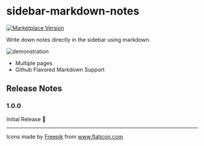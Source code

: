 # sidebar-markdown-notes

[![Marketplace Version](https://vsmarketplacebadge.apphb.com/version/assisrMatheus.sidebar-markdown-notes.svg 'Current Release')](https://marketplace.visualstudio.com/items?itemName=assisrMatheus.sidebar-markdown-notes)

Write down notes directly in the sidebar using markdown.

![demonstration](https://i.imgur.com/O5Tepg8.gif)

- Multiple pages
- Github Flavored Markdown Support

## Release Notes

### 1.0.0

Initial Release 🎉

---

Icons made by <a href="https://www.flaticon.com/authors/freepik" title="Freepik">Freepik</a> from <a href="https://www.flaticon.com/" title="Flaticon"> www.flaticon.com</a>
